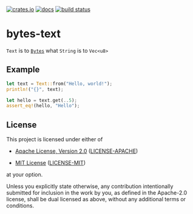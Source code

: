 [![crates.io](https://img.shields.io/crates/v/bytes-text?style=flat-square)](https://crates.io/crates/bytes-text)
[![docs](https://img.shields.io/docsrs/bytes-text?style=flat-square)](https://docs.rs/bytes-text)
[![build status](https://img.shields.io/github/workflow/status/Cyborus04/bytes-text/Rust?style=flat-square)](https://github.com/Cyborus04/bytes-text/actions/workflows/rust.yml)

# bytes-text

`Text` is to [`Bytes`](https://docs.rs/bytes/1/bytes/struct.Bytes.html) what `String` is to `Vec<u8>`

## Example

```rust
let text = Text::from("Hello, world!");
println!("{}", text);

let hello = text.get(..5);
assert_eq!(hello, "Hello");

```

## License

This project is licensed under either of

- [Apache License, Version 2.0](http://www.apache.org/licenses/LICENSE-2.0)
  ([LICENSE-APACHE](LICENSE-APACHE))

- [MIT License](http://opensource.org/licenses/MIT)
  ([LICENSE-MIT](LICENSE-MIT))

at your option.

Unless you explicitly state otherwise, any contribution intentionally submitted
for inclusion in the work by you, as defined in the Apache-2.0 license, shall be
dual licensed as above, without any additional terms or conditions.
